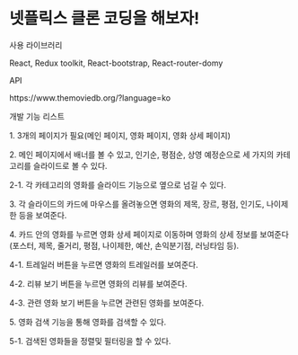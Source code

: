 <h1>넷플릭스 클론 코딩을 해보자!</h1>
<p>사용 라이브러리</p>
<p>React, Redux toolkit, React-bootstrap, React-router-domy</p>
<p>API</p>
<p>https://www.themoviedb.org/?language=ko</p>
<p>개발 기능 리스트</p>
<p>1. 3개의 페이지가 필요(메인 페이지, 영화 페이지, 영화 상세 페이지)</p>
<p>2. 메인 페이지에서 배너를 볼 수 있고, 인기순, 평점순, 상영 예정순으로 세 가지의 카테고리를 슬라이드로 볼 수 있다.</p>
<P>2-1. 각 카테고리의 영화를 슬라이드 기능으로 옆으로 넘길 수 있다.</P>
<P>3. 각 슬라이드의 카드에 마우스를 올려놓으면 영화의 제목, 장르, 평점, 인기도, 나이제한 등을 보여준다.</P>
<P>4. 카드 안의 영화를 누르면 영화 상세 페이지로 이동하며 영화의 상세 정보를 보여준다(포스터, 제목, 줄거리, 평점, 나이제한, 예산, 손익분기점, 러닝타임 등).</P>
<P>4-1. 트레일러 버튼을 누르면 영화의 트레일러를 보여준다.</P>
<P>4-2. 리뷰 보기 버튼을 누르면 영화의 리뷰를 보여준다.</P>
<P>4-3. 관련 영화 보기 버튼을 누르면 관련된 영화를 보여준다.</P>
<P>5. 영화 검색 기능을 통해 영화를 검색할 수 있다.</P>
<P>5-1. 검색된 영화들을 정렬및 필터링을 할 수 있다.</P>
